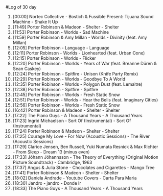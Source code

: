 #Log of 30 day

1. [00:00] Nortec Collective - Bostich & Fussible Present: Tijuana Sound Machine - Shake It Up
1. [11:49] Porter Robinson & Madeon - Shelter - Shelter
1. [11:53] Porter Robinson - Worlds - Sad Machine
1. [11:59] Porter Robinson & Amy Millan - Worlds - Divinity (feat. Amy Millan)
1. [12:05] Porter Robinson - Language - Language
1. [12:11] Porter Robinson - Worlds - Lionhearted (feat. Urban Cone)
1. [12:15] Porter Robinson - Worlds - Flicker
1. [12:20] Porter Robinson - Worlds - Years of War (feat. Breanne Düren & Sean Caskey)
1. [12:24] Porter Robinson - Spitfire - Unison (Knife Party Remix)
1. [12:29] Porter Robinson - Worlds - Goodbye To A World
1. [12:35] Porter Robinson - Worlds - Polygon Dust (feat. Lemaitre)
1. [12:38] Porter Robinson - Spitfire - Spitfire
1. [12:45] Porter Robinson - Worlds - Fresh Static Snow
1. [12:51] Porter Robinson - Worlds - Hear the Bells (feat. Imaginary Cities)
1. [12:56] Porter Robinson - Worlds - Fresh Static Snow
1. [16:42] Porter Robinson & Madeon - Shelter - Shelter
1. [17:22] The Piano Guys - A Thousand Years - A Thousand Years
1. [17:23] Ingrid Michaelson - Sort Of (Instrumental) - Sort Of (Instrumental)
1. [17:24] Porter Robinson & Madeon - Shelter - Shelter
1. [17:25] Courage My Love - For Now (Acoustic Sessions) - The River (Acoustic Sessions)
1. [17:29] Clarice Jensen, Ben Russell, Yuki Numata Resnick & Max Richter - From Sleep - Dream 13 (minus even)
1. [17:33] Jóhann Jóhannsson - The Theory of Everything (Original Motion Picture Soundtrack) - Cambridge, 1963
1. [17:37] Angus & Julia Stone - Chocolates and Cigarettes - Mango Tree
1. [17:41] Porter Robinson & Madeon - Shelter - Shelter
1. [18:02] Daniela Andrade - Youtube Covers - Carta Para Maria
1. [18:30] Jandro - jandro - Donde Ir
1. [18:33] The Piano Guys - A Thousand Years - A Thousand Years
